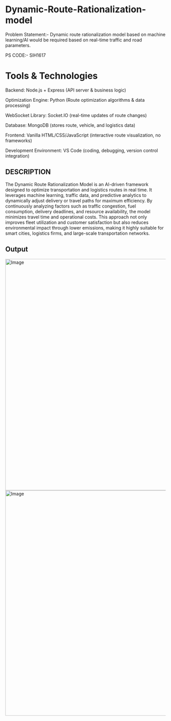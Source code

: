 # Dynamic-Route-Rationalization-model
Problem Statement:- Dynamic route rationalization model based on machine learning/AI would be required based on real-time traffic and road parameters.
<br>

PS CODE:- SIH1617

# Tools & Technologies
Backend: Node.js + Express (API server & business logic)

Optimization Engine: Python (Route optimization algorithms & data processing)

WebSocket Library: Socket.IO (real-time updates of route changes)

Database: MongoDB (stores route, vehicle, and logistics data)

Frontend: Vanilla HTML/CSS/JavaScript (interactive route visualization, no frameworks)

Development Environment: VS Code (coding, debugging, version control integration)

## DESCRIPTION
The Dynamic Route Rationalization Model is an AI-driven framework designed to optimize transportation and logistics routes in real time. It leverages machine learning, traffic data, and predictive analytics to dynamically adjust delivery or travel paths for maximum efficiency. By continuously analyzing factors such as traffic congestion, fuel consumption, delivery deadlines, and resource availability, the model minimizes travel time and operational costs. This approach not only improves fleet utilization and customer satisfaction but also reduces environmental impact through lower emissions, making it highly suitable for smart cities, logistics firms, and large-scale transportation networks.

## Output 

<img width="1354" height="724" alt="Image" src="https://github.com/user-attachments/assets/2ee90b00-56f5-4650-a159-e12d7e12f20b" />

<img width="1351" height="705" alt="Image" src="https://github.com/user-attachments/assets/a971f9e3-f4f2-470f-adcc-8602227ce84b" />
